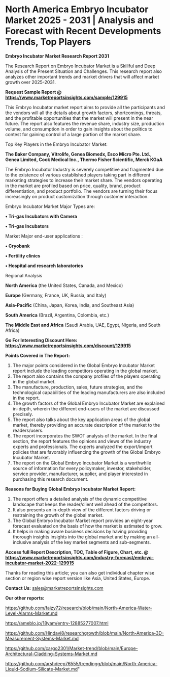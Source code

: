 # North America Embryo Incubator Market 2025 - 2031 | Analysis and Forecast with Recent Developments Trends, Top Players

<strong>Embryo Incubator Market Research Report 2031</strong>

The Research Report on Embryo Incubator Market is a Skillful and Deep Analysis of the Present Situation and Challenges. This research report also analyzes other important trends and market drivers that will affect market growth over 2025-2031.

<strong>Request Sample Report @ <a href=https://www.marketreportsinsights.com/sample/129915>https://www.marketreportsinsights.com/sample/129915</a></strong>

This Embryo Incubator market report aims to provide all the participants and the vendors will all the details about growth factors, shortcomings, threats, and the profitable opportunities that the market will present in the near future. The report also features the revenue share, industry size, production volume, and consumption in order to gain insights about the politics to contest for gaining control of a large portion of the market share.

Top Key Players in the Embryo Incubator Market:

<strong>The Baker Company, Vitrolife, Genea Biomedx, Esco Micro Pte. Ltd., Genea Limited, Cook Medical Inc., Thermo Fisher Scientific, Merck KGaA</strong>

The Embryo Incubator Industry is severely competitive and fragmented due to the existence of various established players taking part in different marketing strategies to increase their market share. The vendors operating in the market are profiled based on price, quality, brand, product differentiation, and product portfolio. The vendors are turning their focus increasingly on product customization through customer interaction.

Embryo Incubator Market Major Types are:

<strong>• Tri-gas Incubators with Camera

• Tri-gas Incubators</strong>

Market Major end-user applications :

<strong>• Cryobank

• Fertility clinics

• Hospital and research laboratories</strong>

Regional Analysis

</u><strong><b>North America</b></strong> (the United States, Canada, and Mexico)

<strong><b>Europe </b></strong>(Germany, France, UK, Russia, and Italy)

<strong><b>Asia-Pacific</b></strong> (China, Japan, Korea, India, and Southeast Asia)

<strong><b>South America</b></strong> (Brazil, Argentina, Colombia, etc.)

<strong><b>The Middle East and Africa</b></strong> (Saudi Arabia, UAE, Egypt, Nigeria, and South Africa)

<strong>Go For Interesting Discount Here: <a href=https://www.marketreportsinsights.com/discount/129915>https://www.marketreportsinsights.com/discount/129915</a></strong>

<strong>Points Covered in The Report:</strong>
<ol>
  <li>The major points considered in the Global Embryo Incubator Market report include the leading competitors operating in the global market.</li>
  <li>The report also contains the company profiles of the players operating in the global market.</li>
  <li>The manufacture, production, sales, future strategies, and the technological capabilities of the leading manufacturers are also included in the report.</li>
  <li>The growth factors of the Global Embryo Incubator Market are explained in-depth, wherein the different end-users of the market are discussed precisely.</li>
  <li>The report also talks about the key application areas of the global market, thereby providing an accurate description of the market to the readers/users.</li>
  <li>The report incorporates the SWOT analysis of the market. In the final section, the report features the opinions and views of the industry experts and professionals. The experts analyzed the export/import policies that are favorably influencing the growth of the Global Embryo Incubator Market.</li>
  <li>The report on the Global Embryo Incubator Market is a worthwhile source of information for every policymaker, investor, stakeholder, service provider, manufacturer, supplier, and player interested in purchasing this research document.</li>
</ol>
<strong>Reasons for Buying Global Embryo Incubator Market Report:</strong>

<ol>
  <li>The report offers a detailed analysis of the dynamic competitive landscape that keeps the reader/client well ahead of the competitors.</li>
  <li>It also presents an in-depth view of the different factors driving or restraining the growth of the global market.</li>
  <li>The Global Embryo Incubator Market report provides an eight-year forecast evaluated on the basis of how the market is estimated to grow.</li>
  <li>It helps in making aware business decisions by having providing thorough insights insights into the global market and by making an all-inclusive analysis of the key market segments and sub-segments.</li>
</ol>
<strong>Access full Report Description, TOC, Table of Figure, Chart, etc. @ <a href=https://www.marketreportsinsights.com/industry-forecast/embryo-incubator-market-2022-129915>https://www.marketreportsinsights.com/industry-forecast/embryo-incubator-market-2022-129915</a></strong>


Thanks for reading this article; you can also get individual chapter wise section or region wise report version like Asia, United States, Europe.

<strong>Contact Us:</strong>
sales@marketreportsinsights.com

<strong>Our other reports:</strong>

<a href=https://github.com/faizy72/research/blob/main/North-America-Water-Level-Alarms-Market.md>https://github.com/faizy72/research/blob/main/North-America-Water-Level-Alarms-Market.md</a>

<a href=https://ameblo.jp/18yam/entry-12885277007.html>https://ameblo.jp/18yam/entry-12885277007.html</a>

<a href=https://github.com/Hindavi8/researchgrowth/blob/main/North-America-3D-Measurement-Systems-Market.md>https://github.com/Hindavi8/researchgrowth/blob/main/North-America-3D-Measurement-Systems-Market.md</a>

<a href=https://github.com/cargo2301/Market-trend/blob/main/Europe-Architectural-Cladding-Systems-Market.md>https://github.com/cargo2301/Market-trend/blob/main/Europe-Architectural-Cladding-Systems-Market.md</a>

<a href=https://github.com/arshdeep76555/trendingg/blob/main/North-America-Liquid-Sodium-Silicate-Market.md>https://github.com/arshdeep76555/trendingg/blob/main/North-America-Liquid-Sodium-Silicate-Market.md</a>"
